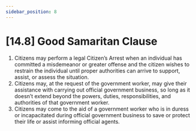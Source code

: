 ```yaml
---
sidebar_position: 8
---
```

# [14.8] Good Samaritan Clause

1. Citizens may perform a legal Citizen’s Arrest when an individual has committed a misdemeanor or greater offense and the citizen wishes to restrain the individual until proper authorities can arrive to support, assist, or assess the situation.
2. Citizens may, at the request of the government worker, may give their assistance with carrying out official government business, so long as it doesn’t extend beyond the powers, duties, responsibilities, and authorities of that government worker.
3. Citizens may come to the aid of a government worker who is in duress or incapacitated during official government business to save or protect their life or assist informing official agents.

